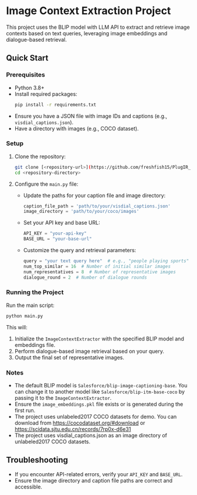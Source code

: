 # Image Context Extraction Project

This project uses the BLIP model with LLM API to extract and retrieve image contexts based on text queries, leveraging image embeddings and dialogue-based retrieval.

## Quick Start

### Prerequisites
- Python 3.8+
- Install required packages:
  ```bash
  pip install -r requirements.txt
  ```
- Ensure you have a JSON file with image IDs and captions (e.g., `visdial_captions.json`).
- Have a directory with images (e.g., COCO dataset).

### Setup
1. Clone the repository:
   ```bash
   git clone [<repository-url>](https://github.com/freshfish15/PlugIR_Demo.git)
   cd <repository-directory>
   ```

2. Configure the `main.py` file:
   - Update the paths for your caption file and image directory:
     ```python
     caption_file_path = 'path/to/your/visdial_captions.json'
     image_directory = 'path/to/your/coco/images'
     ```
   - Set your API key and base URL:
     ```python
     API_KEY = "your-api-key"
     BASE_URL = "your-base-url"
     ```
   - Customize the query and retrieval parameters:
     ```python
     query = "your text query here"  # e.g., "people playing sports"
     num_top_similar = 16  # Number of initial similar images
     num_representatives = 8  # Number of representative images
     dialogue_round = 2  # Number of dialogue rounds
     ```

### Running the Project
Run the main script:
```bash
python main.py
```

This will:
1. Initialize the `ImageContextExtractor` with the specified BLIP model and embeddings file.
2. Perform dialogue-based image retrieval based on your query.
3. Output the final set of representative images.

### Notes
- The default BLIP model is `Salesforce/blip-image-captioning-base`. You can change it to another model like `Salesforce/blip-itm-base-coco` by passing it to the `ImageContextExtractor`.
- Ensure the `image_embeddings.pkl` file exists or is generated during the first run.
- The project uses unlabeled2017 COCO datasets for demo. You can download from https://cocodataset.org/#download or https://scidata.sjtu.edu.cn/records/7rp0x-d6e31
- The project uses visdial_captions.json as an image directory of unlabeled2017 COCO datasets. 

## Troubleshooting
- If you encounter API-related errors, verify your `API_KEY` and `BASE_URL`.
- Ensure the image directory and caption file paths are correct and accessible.
